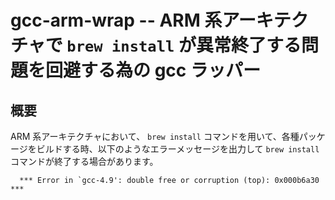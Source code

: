 # gcc-arm-wrap -- ARM 系アーキテクチャで ```brew install``` が異常終了する問題を回避する為の gcc ラッパー

## 概要

ARM 系アーキテクチャにおいて、 ```brew install``` コマンドを用いて、各種パッケージをビルドする時、以下のようなエラーメッセージを出力して ```brew install``` コマンドが終了する場合があります。

```
  *** Error in `gcc-4.9': double free or corruption (top): 0x000b6a30 ***
```

